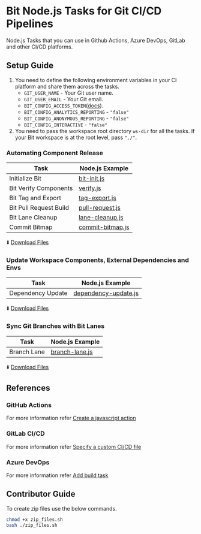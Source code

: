 # Bit Node.js Tasks for Git CI/CD Pipelines
Node.js Tasks that you can use in Github Actions, Azure DevOps, GitLab and other CI/CD platforms.

## Setup Guide


1. You need to define the following environment variables in your CI platform and share them across the tasks.
    - `GIT_USER_NAME` - Your Git user name.
    - `GIT_USER_EMAIL` - Your Git email.
    - `BIT_CONFIG_ACCESS_TOKEN`([docs](https://bit.dev/reference/ci/other-ci#generating-an-access-token)).
    - `BIT_CONFIG_ANALYTICS_REPORTING` - `"false"`
    - `BIT_CONFIG_ANONYMOUS_REPORTING` - `"false"`
    - `BIT_CONFIG_INTERACTIVE` - `"false"`
2. You need to pass the workspace root directory `ws-dir` for all the tasks. If your Bit workspace is at the root level, pass `"./"`.

### Automating Component Release

| Task                        | Node.js Example                  |
|-----------------------------|---------------------------------|
| Initialize Bit          | [bit-init.js](/scripts/bit-init.js) |
| Bit Verify Components   | [verify.js](/scripts/verify.js) |
| Bit Tag and Export      | [tag-export.js](/scripts/tag-export.js) |
| Bit Pull Request Build  | [pull-request.js](/scripts/pull-request.js) |
| Bit Lane Cleanup        | [lane-cleanup.js](/scripts/lane-cleanup.js) |
| Commit Bitmap           | [commit-bitmap.js](/scripts/commit-bitmap.js) |

  :arrow_down: [Download Files](https://github.com/bit-tasks/nodejs/raw/main/downloads/automating-component-releases.zip)

### Update Workspace Components, External Dependencies and Envs
| Task                        | Node.js Example                  |
|-----------------------------|-------------------------------|
| Dependency Update           |  [dependency-update.js](/scripts/dependency-update.js) |

  :arrow_down: [Download Files](https://github.com/bit-tasks/nodejs/raw/main/downloads/dependency-update.zip)

### Sync Git Branches with Bit Lanes

| Task                        | Node.js Example                  |
|-----------------------------|---------------------------------|
| Branch Lane                 | [branch-lane.js](/scripts/branch-lane.js) |

  :arrow_down: [Download Files](https://github.com/bit-tasks/nodejs/raw/main/downloads/branch-lane.zip)


## References

### GitHub Actions

For more information refer [Create a javascript action](https://docs.github.com/en/actions/creating-actions/creating-a-javascript-action)

### GitLab CI/CD

For more information refer [Specify a custom CI/CD file](https://docs.gitlab.com/ee/ci/pipelines/settings.html#specify-a-custom-cicd-configuration-file)

### Azure DevOps

For more information refer [Add build task](https://learn.microsoft.com/en-us/azure/devops/extend/develop/add-build-task?view=azure-devops)

## Contributor Guide

To create zip files use the below commands.

```bash
chmod +x zip_files.sh
bash ./zip_files.sh
```
